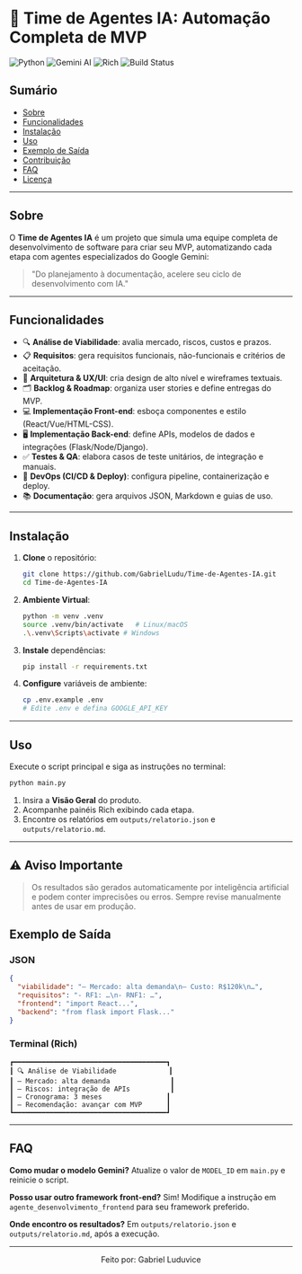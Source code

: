 # 🚀 Time de Agentes IA: Automação Completa de MVP

![Python](https://img.shields.io/badge/python-3.8%2B-blue)
![Gemini AI](https://img.shields.io/badge/Google%20Gemini-AI-orange)
![Rich](https://img.shields.io/badge/terminal-rich-green)
![Build Status](https://img.shields.io/badge/build-passing-brightgreen)

## Sumário

- [Sobre](#sobre)
- [Funcionalidades](#funcionalidades)
- [Instalação](#instalação)
- [Uso](#uso)
- [Exemplo de Saída](#exemplo-de-saída)
- [Contribuição](#contribuição)
- [FAQ](#faq)
- [Licença](#licença)

---

## Sobre

O **Time de Agentes IA** é um projeto que simula uma equipe completa de desenvolvimento de software para criar seu MVP, automatizando cada etapa com agentes especializados do Google Gemini:

> "Do planejamento à documentação, acelere seu ciclo de desenvolvimento com IA."

---

## Funcionalidades

- 🔍 **Análise de Viabilidade**: avalia mercado, riscos, custos e prazos.
- 📋 **Requisitos**: gera requisitos funcionais, não-funcionais e critérios de aceitação.
- 🎨 **Arquitetura & UX/UI**: cria design de alto nível e wireframes textuais.
- 🗂 **Backlog & Roadmap**: organiza user stories e define entregas do MVP.
- 💻 **Implementação Front-end**: esboça componentes e estilo (React/Vue/HTML-CSS).
- 🖥 **Implementação Back-end**: define APIs, modelos de dados e integrações (Flask/Node/Django).
- ✅ **Testes & QA**: elabora casos de teste unitários, de integração e manuais.
- 🚀 **DevOps (CI/CD & Deploy)**: configura pipeline, containerização e deploy.
- 📚 **Documentação**: gera arquivos JSON, Markdown e guias de uso.

---

## Instalação

1. **Clone** o repositório:

   ```bash
   git clone https://github.com/GabrielLudu/Time-de-Agentes-IA.git
   cd Time-de-Agentes-IA
   ```

2. **Ambiente Virtual**:

   ```bash
   python -m venv .venv
   source .venv/bin/activate   # Linux/macOS
   .\.venv\Scripts\activate # Windows
   ```

3. **Instale** dependências:

   ```bash
   pip install -r requirements.txt
   ```

4. **Configure** variáveis de ambiente:

   ```bash
   cp .env.example .env
   # Edite .env e defina GOOGLE_API_KEY
   ```

---

## Uso

Execute o script principal e siga as instruções no terminal:

```bash
python main.py
```

1. Insira a **Visão Geral** do produto.
2. Acompanhe painéis Rich exibindo cada etapa.
3. Encontre os relatórios em `outputs/relatorio.json` e `outputs/relatorio.md`.

---

## ⚠️ Aviso Importante

> Os resultados são gerados automaticamente por inteligência artificial e podem conter imprecisões ou erros. Sempre revise manualmente antes de usar em produção.

## Exemplo de Saída

### JSON

```json
{
  "viabilidade": "– Mercado: alta demanda\n– Custo: R$120k\n…",
  "requisitos": "- RF1: …\n- RNF1: …",
  "frontend": "import React...",
  "backend": "from flask import Flask..."
}
```

### Terminal (Rich)

```
┏━━━━━━━━━━━━━━━━━━━━━━━━━━━━━━━━━━━━━━┓
┃ 🔍 Análise de Viabilidade             ┃
┃ – Mercado: alta demanda               ┃
┃ – Riscos: integração de APIs          ┃
┃ – Cronograma: 3 meses                ┃
┃ – Recomendação: avançar com MVP      ┃
┗━━━━━━━━━━━━━━━━━━━━━━━━━━━━━━━━━━━━━━┛
```

---

## FAQ

**Como mudar o modelo Gemini?**
Atualize o valor de `MODEL_ID` em `main.py` e reinicie o script.

**Posso usar outro framework front-end?**
Sim! Modifique a instrução em `agente_desenvolvimento_frontend` para seu framework preferido.

**Onde encontro os resultados?**
Em `outputs/relatorio.json` e `outputs/relatorio.md`, após a execução.

---

<p align="center">Feito por: Gabriel Luduvice</p>

